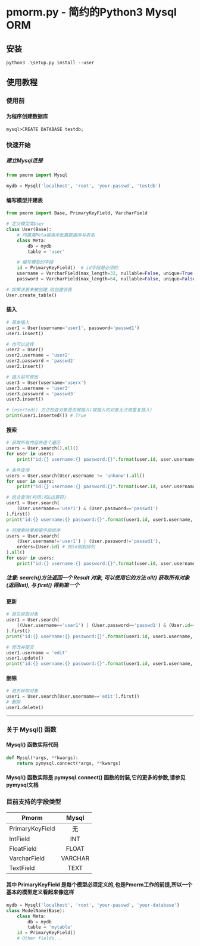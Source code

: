 # pmorm.py - 简约的Python3 Mysql ORM

## 安装

```
python3 .\setup.py install --user
```

## 使用教程

### 使用前

#### 为程序创建数据库

```
mysql>CREATE DATABASE testdb;
```


### 快速开始

##### 建立Mysql连接

```python
from pmorm import Mysql

mydb = Mysql('localhost', 'root', 'your-passwd', 'testdb')
```

#### 编写模型并建表

```python
from pmorm import Base, PrimaryKeyField, VarcharField

# 定义模型类User
class User(Base):
    # 内置类Meta被用来配置数据库与表名
    class Meta:
        db = mydb
        table = 'user'

    # 编写模型的字段
    id = PrimaryKeyField()  # id字段是必须的
    username = VarcharField(max_length=32, nullable=False, unique=True, default=None)
    password = VarcharField(max_length=64, nullable=False, unique=False, default=None)

# 如果该表未被创建,则创建该表
User.create_table()
```

#### 插入

```python
# 简单插入
user1 = User(username='user1', password='passwd1')
user1.insert()

# 也可以这样
user2 = User()
user2.username = 'user2'
user2.password = 'passwd2'
user2.insert()

# 插入前可修改
user3 = User(username='userx')
user3.username = 'user3'
user3.password = 'passwd3'
user3.insert()

# inserted() 方法检查对象是否被插入(被插入的对象无法被重复插入)
print(user1.inserted()) # True
```

#### 搜索

```python
# 获取所有内容并逐个遍历
users = User.search().all()
for user in users:
    print("id:{} username:{} password:{}".format(user.id, user.username, user.password))

# 条件查询
users = User.search(User.username != 'unkonw').all()
for user in users:
    print("id:{} username:{} password:{}".format(user.id, user.username, user.password))

# 组合查询(利用|和&运算符)
user1 = User.search(
    (User.username=='user1') & (User.password=='passwd1')
).first()
print("id:{} username:{} password:{}".format(user1.id, user1.username, user1.password))

# 将搜索结果根据字段排序
users = User.search(
    (User.username!='user1') | (User.password!='passwd1'),
    orders=[User.id] # 按id倒叙排列
).all()
for user in users:
    print("id:{} username:{} password:{}".format(user.id, user.username, user.password))
```

##### 注意: search()方法返回一个 Result 对象, 可以使用它的方法 all() 获取所有对象(返回list), 与 first() 得到第一个

#### 更新

```python
# 首先获取对象
user1 = User.search(
    ((User.username=='user1') | (User.password=='passwd1') & (User.id==1)) # 复杂查询
).first()
print("id:{} username:{} password:{}".format(user1.id, user1.username, user1.password))

# 修改并提交
user1.username = 'edit'
user1.update()
print("id:{} username:{} password:{}".format(user1.id, user1.username, user1.password))
```

#### 删除

```python
# 首先获取对象
user1 = User.search(User.username=='edit').first()
# 删除
user1.delete()
```

---

### 关于 Mysql() 函数

#### Mysql() 函数实际代码

```python
def Mysql(*args, **kwargs):
    return pymysql.connect(*args, **kwargs)
```

#### Mysql() 函数实际是 pymysql.connect() 函数的封装,它的更多的参数,请参见pymysql文档

### 目前支持的字段类型

Pmorm|Mysql
--|:--:
PrimaryKeyField|无
IntField|INT
FloatField|FLOAT
VarcharField|VARCHAR
TextField|TEXT

#### 其中 PrimaryKeyField 是每个模型必须定义的,也是Pmorm工作的前提,所以一个基本的模型定义看起来像这样

```python
mydb = Mysql('localhost', 'root', 'your-passwd', 'your-database')
class ModelName(Base):
    class Meta:
        db = mydb
        table = 'mytable'
    id = PrimaryKeyField()
    # Other fields...
```
